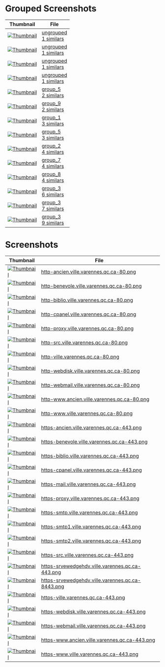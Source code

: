# Grouped Screenshots
| Thumbnail | File |
| --- | --- |
| <a href='groups_samples/1_ungrouped_http-benevole.ville.varennes.qc.ca-80.png' target='_blank'><img src='groups_samples/thumbnails/1_ungrouped_http-benevole.ville.varennes.qc.ca-80.png' alt='Thumbnail' /></a> | <a href='grouped/ungrouped' target='_blank'>ungrouped<br>1 similars</a> |
| <a href='groups_samples/1_ungrouped_https-benevole.ville.varennes.qc.ca-443.png' target='_blank'><img src='groups_samples/thumbnails/1_ungrouped_https-benevole.ville.varennes.qc.ca-443.png' alt='Thumbnail' /></a> | <a href='grouped/ungrouped' target='_blank'>ungrouped<br>1 similars</a> |
| <a href='groups_samples/1_ungrouped_https-proxy.ville.varennes.qc.ca-443.png' target='_blank'><img src='groups_samples/thumbnails/1_ungrouped_https-proxy.ville.varennes.qc.ca-443.png' alt='Thumbnail' /></a> | <a href='grouped/ungrouped' target='_blank'>ungrouped<br>1 similars</a> |
| <a href='groups_samples/1_ungrouped_https-srvewedgehdv.ville.varennes.qc.ca-443.png' target='_blank'><img src='groups_samples/thumbnails/1_ungrouped_https-srvewedgehdv.ville.varennes.qc.ca-443.png' alt='Thumbnail' /></a> | <a href='grouped/ungrouped' target='_blank'>ungrouped<br>1 similars</a> |
| <a href='groups_samples/2_group_5_https-proxy.ville.varennes.qc.ca-443.png' target='_blank'><img src='groups_samples/thumbnails/2_group_5_https-proxy.ville.varennes.qc.ca-443.png' alt='Thumbnail' /></a> | <a href='grouped/2_group_5' target='_blank'>group_5<br>2 similars</a> |
| <a href='groups_samples/2_group_9_http-src.ville.varennes.qc.ca-80.png' target='_blank'><img src='groups_samples/thumbnails/2_group_9_http-src.ville.varennes.qc.ca-80.png' alt='Thumbnail' /></a> | <a href='grouped/2_group_9' target='_blank'>group_9<br>2 similars</a> |
| <a href='groups_samples/3_group_1_https-smtp.ville.varennes.qc.ca-443.png' target='_blank'><img src='groups_samples/thumbnails/3_group_1_https-smtp.ville.varennes.qc.ca-443.png' alt='Thumbnail' /></a> | <a href='grouped/3_group_1' target='_blank'>group_1<br>3 similars</a> |
| <a href='groups_samples/3_group_5_https-proxy.ville.varennes.qc.ca-443.png' target='_blank'><img src='groups_samples/thumbnails/3_group_5_https-proxy.ville.varennes.qc.ca-443.png' alt='Thumbnail' /></a> | <a href='grouped/3_group_5' target='_blank'>group_5<br>3 similars</a> |
| <a href='groups_samples/4_group_2_http-ancien.ville.varennes.qc.ca-80.png' target='_blank'><img src='groups_samples/thumbnails/4_group_2_http-ancien.ville.varennes.qc.ca-80.png' alt='Thumbnail' /></a> | <a href='grouped/4_group_2' target='_blank'>group_2<br>4 similars</a> |
| <a href='groups_samples/4_group_7_https-webmail.ville.varennes.qc.ca-443.png' target='_blank'><img src='groups_samples/thumbnails/4_group_7_https-webmail.ville.varennes.qc.ca-443.png' alt='Thumbnail' /></a> | <a href='grouped/4_group_7' target='_blank'>group_7<br>4 similars</a> |
| <a href='groups_samples/4_group_8_http-ville.varennes.qc.ca-80.png' target='_blank'><img src='groups_samples/thumbnails/4_group_8_http-ville.varennes.qc.ca-80.png' alt='Thumbnail' /></a> | <a href='grouped/4_group_8' target='_blank'>group_8<br>4 similars</a> |
| <a href='groups_samples/6_group_3_http-webdisk.ville.varennes.qc.ca-80.png' target='_blank'><img src='groups_samples/thumbnails/6_group_3_http-webdisk.ville.varennes.qc.ca-80.png' alt='Thumbnail' /></a> | <a href='grouped/6_group_3' target='_blank'>group_3<br>6 similars</a> |
| <a href='groups_samples/7_group_3_http-webdisk.ville.varennes.qc.ca-80.png' target='_blank'><img src='groups_samples/thumbnails/7_group_3_http-webdisk.ville.varennes.qc.ca-80.png' alt='Thumbnail' /></a> | <a href='grouped/7_group_3' target='_blank'>group_3<br>7 similars</a> |
| <a href='groups_samples/9_group_3_http-webdisk.ville.varennes.qc.ca-80.png' target='_blank'><img src='groups_samples/thumbnails/9_group_3_http-webdisk.ville.varennes.qc.ca-80.png' alt='Thumbnail' /></a> | <a href='grouped/9_group_3' target='_blank'>group_3<br>9 similars</a> |

# Screenshots
| Thumbnail | File |
| --- | --- |
| <a href='screenshots/http-ancien.ville.varennes.qc.ca-80.png' target='_blank'><img src='screenshots/thumbnails/http-ancien.ville.varennes.qc.ca-80.png' alt='Thumbnail' /></a> | <a href='screenshots/http-ancien.ville.varennes.qc.ca-80.png' target='_blank'>http-ancien.ville.varennes.qc.ca-80.png</a> |
| <a href='screenshots/http-benevole.ville.varennes.qc.ca-80.png' target='_blank'><img src='screenshots/thumbnails/http-benevole.ville.varennes.qc.ca-80.png' alt='Thumbnail' /></a> | <a href='screenshots/http-benevole.ville.varennes.qc.ca-80.png' target='_blank'>http-benevole.ville.varennes.qc.ca-80.png</a> |
| <a href='screenshots/http-biblio.ville.varennes.qc.ca-80.png' target='_blank'><img src='screenshots/thumbnails/http-biblio.ville.varennes.qc.ca-80.png' alt='Thumbnail' /></a> | <a href='screenshots/http-biblio.ville.varennes.qc.ca-80.png' target='_blank'>http-biblio.ville.varennes.qc.ca-80.png</a> |
| <a href='screenshots/http-cpanel.ville.varennes.qc.ca-80.png' target='_blank'><img src='screenshots/thumbnails/http-cpanel.ville.varennes.qc.ca-80.png' alt='Thumbnail' /></a> | <a href='screenshots/http-cpanel.ville.varennes.qc.ca-80.png' target='_blank'>http-cpanel.ville.varennes.qc.ca-80.png</a> |
| <a href='screenshots/http-proxy.ville.varennes.qc.ca-80.png' target='_blank'><img src='screenshots/thumbnails/http-proxy.ville.varennes.qc.ca-80.png' alt='Thumbnail' /></a> | <a href='screenshots/http-proxy.ville.varennes.qc.ca-80.png' target='_blank'>http-proxy.ville.varennes.qc.ca-80.png</a> |
| <a href='screenshots/http-src.ville.varennes.qc.ca-80.png' target='_blank'><img src='screenshots/thumbnails/http-src.ville.varennes.qc.ca-80.png' alt='Thumbnail' /></a> | <a href='screenshots/http-src.ville.varennes.qc.ca-80.png' target='_blank'>http-src.ville.varennes.qc.ca-80.png</a> |
| <a href='screenshots/http-ville.varennes.qc.ca-80.png' target='_blank'><img src='screenshots/thumbnails/http-ville.varennes.qc.ca-80.png' alt='Thumbnail' /></a> | <a href='screenshots/http-ville.varennes.qc.ca-80.png' target='_blank'>http-ville.varennes.qc.ca-80.png</a> |
| <a href='screenshots/http-webdisk.ville.varennes.qc.ca-80.png' target='_blank'><img src='screenshots/thumbnails/http-webdisk.ville.varennes.qc.ca-80.png' alt='Thumbnail' /></a> | <a href='screenshots/http-webdisk.ville.varennes.qc.ca-80.png' target='_blank'>http-webdisk.ville.varennes.qc.ca-80.png</a> |
| <a href='screenshots/http-webmail.ville.varennes.qc.ca-80.png' target='_blank'><img src='screenshots/thumbnails/http-webmail.ville.varennes.qc.ca-80.png' alt='Thumbnail' /></a> | <a href='screenshots/http-webmail.ville.varennes.qc.ca-80.png' target='_blank'>http-webmail.ville.varennes.qc.ca-80.png</a> |
| <a href='screenshots/http-www.ancien.ville.varennes.qc.ca-80.png' target='_blank'><img src='screenshots/thumbnails/http-www.ancien.ville.varennes.qc.ca-80.png' alt='Thumbnail' /></a> | <a href='screenshots/http-www.ancien.ville.varennes.qc.ca-80.png' target='_blank'>http-www.ancien.ville.varennes.qc.ca-80.png</a> |
| <a href='screenshots/http-www.ville.varennes.qc.ca-80.png' target='_blank'><img src='screenshots/thumbnails/http-www.ville.varennes.qc.ca-80.png' alt='Thumbnail' /></a> | <a href='screenshots/http-www.ville.varennes.qc.ca-80.png' target='_blank'>http-www.ville.varennes.qc.ca-80.png</a> |
| <a href='screenshots/https-ancien.ville.varennes.qc.ca-443.png' target='_blank'><img src='screenshots/thumbnails/https-ancien.ville.varennes.qc.ca-443.png' alt='Thumbnail' /></a> | <a href='screenshots/https-ancien.ville.varennes.qc.ca-443.png' target='_blank'>https-ancien.ville.varennes.qc.ca-443.png</a> |
| <a href='screenshots/https-benevole.ville.varennes.qc.ca-443.png' target='_blank'><img src='screenshots/thumbnails/https-benevole.ville.varennes.qc.ca-443.png' alt='Thumbnail' /></a> | <a href='screenshots/https-benevole.ville.varennes.qc.ca-443.png' target='_blank'>https-benevole.ville.varennes.qc.ca-443.png</a> |
| <a href='screenshots/https-biblio.ville.varennes.qc.ca-443.png' target='_blank'><img src='screenshots/thumbnails/https-biblio.ville.varennes.qc.ca-443.png' alt='Thumbnail' /></a> | <a href='screenshots/https-biblio.ville.varennes.qc.ca-443.png' target='_blank'>https-biblio.ville.varennes.qc.ca-443.png</a> |
| <a href='screenshots/https-cpanel.ville.varennes.qc.ca-443.png' target='_blank'><img src='screenshots/thumbnails/https-cpanel.ville.varennes.qc.ca-443.png' alt='Thumbnail' /></a> | <a href='screenshots/https-cpanel.ville.varennes.qc.ca-443.png' target='_blank'>https-cpanel.ville.varennes.qc.ca-443.png</a> |
| <a href='screenshots/https-mail.ville.varennes.qc.ca-443.png' target='_blank'><img src='screenshots/thumbnails/https-mail.ville.varennes.qc.ca-443.png' alt='Thumbnail' /></a> | <a href='screenshots/https-mail.ville.varennes.qc.ca-443.png' target='_blank'>https-mail.ville.varennes.qc.ca-443.png</a> |
| <a href='screenshots/https-proxy.ville.varennes.qc.ca-443.png' target='_blank'><img src='screenshots/thumbnails/https-proxy.ville.varennes.qc.ca-443.png' alt='Thumbnail' /></a> | <a href='screenshots/https-proxy.ville.varennes.qc.ca-443.png' target='_blank'>https-proxy.ville.varennes.qc.ca-443.png</a> |
| <a href='screenshots/https-smtp.ville.varennes.qc.ca-443.png' target='_blank'><img src='screenshots/thumbnails/https-smtp.ville.varennes.qc.ca-443.png' alt='Thumbnail' /></a> | <a href='screenshots/https-smtp.ville.varennes.qc.ca-443.png' target='_blank'>https-smtp.ville.varennes.qc.ca-443.png</a> |
| <a href='screenshots/https-smtp1.ville.varennes.qc.ca-443.png' target='_blank'><img src='screenshots/thumbnails/https-smtp1.ville.varennes.qc.ca-443.png' alt='Thumbnail' /></a> | <a href='screenshots/https-smtp1.ville.varennes.qc.ca-443.png' target='_blank'>https-smtp1.ville.varennes.qc.ca-443.png</a> |
| <a href='screenshots/https-smtp2.ville.varennes.qc.ca-443.png' target='_blank'><img src='screenshots/thumbnails/https-smtp2.ville.varennes.qc.ca-443.png' alt='Thumbnail' /></a> | <a href='screenshots/https-smtp2.ville.varennes.qc.ca-443.png' target='_blank'>https-smtp2.ville.varennes.qc.ca-443.png</a> |
| <a href='screenshots/https-src.ville.varennes.qc.ca-443.png' target='_blank'><img src='screenshots/thumbnails/https-src.ville.varennes.qc.ca-443.png' alt='Thumbnail' /></a> | <a href='screenshots/https-src.ville.varennes.qc.ca-443.png' target='_blank'>https-src.ville.varennes.qc.ca-443.png</a> |
| <a href='screenshots/https-srvewedgehdv.ville.varennes.qc.ca-443.png' target='_blank'><img src='screenshots/thumbnails/https-srvewedgehdv.ville.varennes.qc.ca-443.png' alt='Thumbnail' /></a> | <a href='screenshots/https-srvewedgehdv.ville.varennes.qc.ca-443.png' target='_blank'>https-srvewedgehdv.ville.varennes.qc.ca-443.png</a> |
| <a href='screenshots/https-srvewedgehdv.ville.varennes.qc.ca-8443.png' target='_blank'><img src='screenshots/thumbnails/https-srvewedgehdv.ville.varennes.qc.ca-8443.png' alt='Thumbnail' /></a> | <a href='screenshots/https-srvewedgehdv.ville.varennes.qc.ca-8443.png' target='_blank'>https-srvewedgehdv.ville.varennes.qc.ca-8443.png</a> |
| <a href='screenshots/https-ville.varennes.qc.ca-443.png' target='_blank'><img src='screenshots/thumbnails/https-ville.varennes.qc.ca-443.png' alt='Thumbnail' /></a> | <a href='screenshots/https-ville.varennes.qc.ca-443.png' target='_blank'>https-ville.varennes.qc.ca-443.png</a> |
| <a href='screenshots/https-webdisk.ville.varennes.qc.ca-443.png' target='_blank'><img src='screenshots/thumbnails/https-webdisk.ville.varennes.qc.ca-443.png' alt='Thumbnail' /></a> | <a href='screenshots/https-webdisk.ville.varennes.qc.ca-443.png' target='_blank'>https-webdisk.ville.varennes.qc.ca-443.png</a> |
| <a href='screenshots/https-webmail.ville.varennes.qc.ca-443.png' target='_blank'><img src='screenshots/thumbnails/https-webmail.ville.varennes.qc.ca-443.png' alt='Thumbnail' /></a> | <a href='screenshots/https-webmail.ville.varennes.qc.ca-443.png' target='_blank'>https-webmail.ville.varennes.qc.ca-443.png</a> |
| <a href='screenshots/https-www.ancien.ville.varennes.qc.ca-443.png' target='_blank'><img src='screenshots/thumbnails/https-www.ancien.ville.varennes.qc.ca-443.png' alt='Thumbnail' /></a> | <a href='screenshots/https-www.ancien.ville.varennes.qc.ca-443.png' target='_blank'>https-www.ancien.ville.varennes.qc.ca-443.png</a> |
| <a href='screenshots/https-www.ville.varennes.qc.ca-443.png' target='_blank'><img src='screenshots/thumbnails/https-www.ville.varennes.qc.ca-443.png' alt='Thumbnail' /></a> | <a href='screenshots/https-www.ville.varennes.qc.ca-443.png' target='_blank'>https-www.ville.varennes.qc.ca-443.png</a> |
